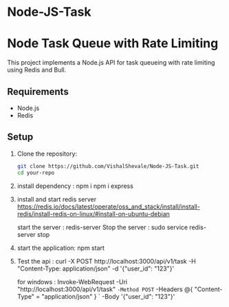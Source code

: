 # Node-JS-Task
# Node Task Queue with Rate Limiting

This project implements a Node.js API for task queueing with rate limiting using Redis and Bull.

## Requirements

- Node.js
- Redis

## Setup

1. Clone the repository:
   ```bash
   git clone https://github.com/VishalShevale/Node-JS-Task.git
   cd your-repo

2. install dependency :
    npm i
    npm i express


3. install and start redis server
    https://redis.io/docs/latest/operate/oss_and_stack/install/install-redis/install-redis-on-linux/#install-on-ubuntu-debian

    start the server :  redis-server
    Stop the server : sudo service redis-server stop

4. start the application:
    npm start

5. Test the api :
    curl -X POST http://localhost:3000/api/v1/task -H "Content-Type: application/json" -d '{"user_id": "123"}'

    for windows :
    Invoke-WebRequest -Uri "http://localhost:3000/api/v1/task" `
  -Method POST `
  -Headers @{ "Content-Type" = "application/json" } `
  -Body '{"user_id": "123"}'


